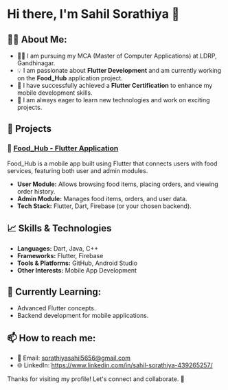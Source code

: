# Hi there, I'm Sahil Sorathiya 👋

## 👨‍💻 About Me:
- 🧑‍🎓 I am pursuing my MCA (Master of Computer Applications) at LDRP, Gandhinagar.
- 💡 I am passionate about **Flutter Development** and am currently working on the **Food_Hub** application project.
- 📜 I have successfully achieved a **Flutter Certification** to enhance my mobile development skills.
- 🚀 I am always eager to learn new technologies and work on exciting projects.

## 📱 Projects
### 🌟 [Food_Hub - Flutter Application](https://github.com/Sahil231102/FoodHub_User)
Food_Hub is a mobile app built using Flutter that connects users with food services, featuring both user and admin modules.

- **User Module:** Allows browsing food items, placing orders, and viewing order history.
- **Admin Module:** Manages food items, orders, and user data.
- **Tech Stack:** Flutter, Dart, Firebase (or your chosen backend).

## 📈 Skills & Technologies
- **Languages:** Dart, Java, C++
- **Frameworks:** Flutter, Firebase
- **Tools & Platforms:** GitHub, Android Studio
- **Other Interests:** Mobile App Development

## 🌱 Currently Learning:
- Advanced Flutter concepts.
- Backend development for mobile applications.

## 📫 How to reach me:
- 📧 Email: sorathiyasahil5656@gmail.com
- 🌐 LinkedIn: https://www.linkedin.com/in/sahil-sorathiya-439265257/

Thanks for visiting my profile! Let's connect and collaborate. 🚀
